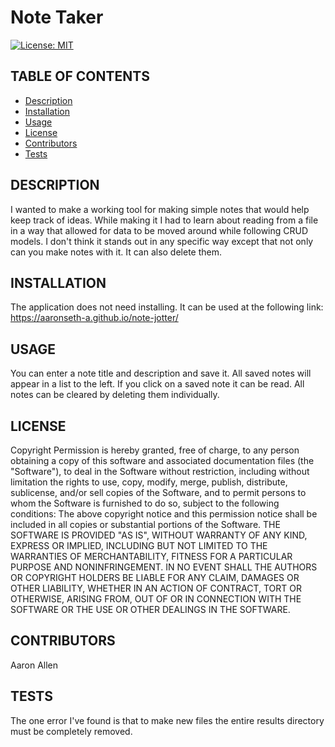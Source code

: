 
# Note Taker
[![License: MIT](https://img.shields.io/badge/License-MIT-yellow.svg)](https://opensource.org/licenses/MIT)

## TABLE OF CONTENTS
- [Description](#description)
- [Installation](#installation)
- [Usage](#usage)
- [License](#license)
- [Contributors](#contributors)
- [Tests](#tests)

## DESCRIPTION
I wanted to make a working tool for making simple notes that would help keep track of ideas. While making it I had to learn about reading from a file in a way that allowed for data to be moved around while following CRUD models. I don't think it stands out in any specific way except that not only can you make notes with it. It can also delete them.

## INSTALLATION
The application does not need installing. It can be used at the following link: <a href="https://aaronseth-a.github.io/note-jotter/">https://aaronseth-a.github.io/note-jotter/</a>

## USAGE
You can enter a note title and description and save it. All saved notes will appear in a list to the left. If you click on a saved note it can be read. All notes can be cleared by deleting them individually.

## LICENSE
Copyright <YEAR> <COPYRIGHT HOLDER> Permission is hereby granted, free of charge, to any person obtaining a copy of this software and associated documentation files (the "Software"), to deal in the Software without restriction, including without limitation the rights to use, copy, modify, merge, publish, distribute, sublicense, and/or sell copies of the Software, and to permit persons to whom the Software is furnished to do so, subject to the following conditions: The above copyright notice and this permission notice shall be included in all copies or substantial portions of the Software. THE SOFTWARE IS PROVIDED "AS IS", WITHOUT WARRANTY OF ANY KIND, EXPRESS OR IMPLIED, INCLUDING BUT NOT LIMITED TO THE WARRANTIES OF MERCHANTABILITY, FITNESS FOR A PARTICULAR PURPOSE AND NONINFRINGEMENT. IN NO EVENT SHALL THE AUTHORS OR COPYRIGHT HOLDERS BE LIABLE FOR ANY CLAIM, DAMAGES OR OTHER LIABILITY, WHETHER IN AN ACTION OF CONTRACT, TORT OR OTHERWISE, ARISING FROM, OUT OF OR IN CONNECTION WITH THE SOFTWARE OR THE USE OR OTHER DEALINGS IN THE SOFTWARE.

## CONTRIBUTORS
Aaron Allen

## TESTS
The one error I've found is that to make new files the entire results directory must be completely removed.
